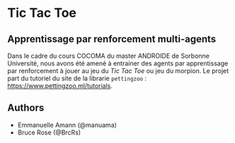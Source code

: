 # Tic Tac Toe 
## Apprentissage par renforcement multi-agents

Dans le cadre du cours COCOMA du master ANDROIDE de Sorbonne Université, nous avons été amené à entrainer des agents par apprentissage par renforcement à jouer au jeu du *Tic Tac Toe*
ou jeu du morpion. Le projet part du tutoriel du site de la librarie `pettingzoo` : https://www.pettingzoo.ml/tutorials.

## Authors
- Emmanuelle Amann (@manuama)
- Bruce Rose (@BrcRs)
